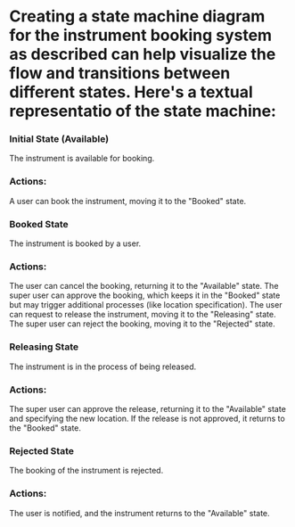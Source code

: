 # Creating a state machine diagram for the instrument booking system as described can help visualize the flow and transitions between different states. Here's a textual representatio of the state machine:

### Initial State (Available)

The instrument is available for booking.

### Actions:
A user can book the instrument, moving it to the "Booked" state.

### Booked State

The instrument is booked by a user.
### Actions:
The user can cancel the booking, returning it to the "Available" state.
The super user can approve the booking, which keeps it in the "Booked" state but may trigger additional processes (like location specification).
The user can request to release the instrument, moving it to the "Releasing" state.
The super user can reject the booking, moving it to the "Rejected" state.

### Releasing State

The instrument is in the process of being released.
### Actions:
The super user can approve the release, returning it to the "Available" state and specifying the new location. If the release is not approved, it returns to the "Booked" state.

### Rejected State

The booking of the instrument is rejected.

### Actions:
The user is notified, and the instrument returns to the "Available" state.

